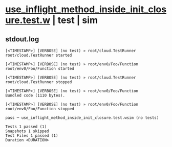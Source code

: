 # [use_inflight_method_inside_init_closure.test.w](../../../../../examples/tests/valid/use_inflight_method_inside_init_closure.test.w) | test | sim

## stdout.log
```log
[<TIMESTAMP>] [VERBOSE] (no test) » root/cloud.TestRunner
root/cloud.TestRunner started

[<TIMESTAMP>] [VERBOSE] (no test) » root/env0/Foo/Function
root/env0/Foo/Function started

[<TIMESTAMP>] [VERBOSE] (no test) » root/cloud.TestRunner
root/cloud.TestRunner stopped

[<TIMESTAMP>] [VERBOSE] (no test) » root/env0/Foo/Function
Bundled code (1110 bytes).

[<TIMESTAMP>] [VERBOSE] (no test) » root/env0/Foo/Function
root/env0/Foo/Function stopped

pass ─ use_inflight_method_inside_init_closure.test.wsim (no tests)

Tests 1 passed (1)
Snapshots 1 skipped
Test Files 1 passed (1)
Duration <DURATION>
```

